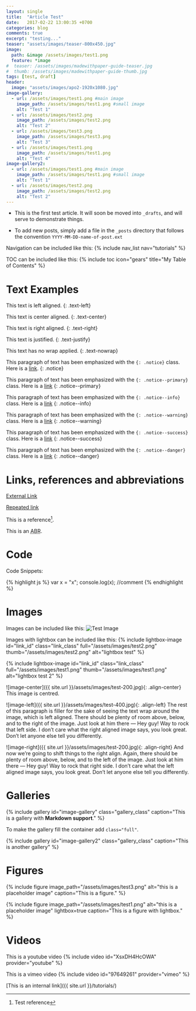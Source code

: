 ```yaml
---
layout: single
title:  "Article Test"
date:   2017-02-22 13:00:35 +0700
categories: blog
comments: true
excerpt: "testing..."
teaser: "assets/images/teaser-800x450.jpg"
image:
  path: &image /assets/images/test1.png
  feature: *image
#  teaser: /assets/images/madewithpaper-guide-teaser.jpg
#  thumb: /assets/images/madewithpaper-guide-thumb.jpg
tags: [test, draft]
header:
  image: "assets/images/apo2-1920x1080.jpg"
image-gallery:
  - url: /assets/images/test1.png #main image
    image_path: /assets/images/test1.png #small image
    alt: "Test 1"
  - url: /assets/images/test2.png
    image_path: /assets/images/test2.png
    alt: "Test 2"
  - url: /assets/images/test3.png
    image_path: /assets/images/test3.png
    alt: "Test 3"
  - url: /assets/images/test1.png
    image_path: /assets/images/test1.png
    alt: "Test 4"
image-gallery2:
  - url: /assets/images/test1.png #main image
    image_path: /assets/images/test1.png #small image
    alt: "Test 1"
  - url: /assets/images/test2.png
    image_path: /assets/images/test2.png
    alt: "Test 2"
---
```


* This is the first test article. It will soon be moved into `_drafts`, and will serve to demonstrate things.

* To add new posts, simply add a file in the `_posts` directory that follows the convention `YYYY-MM-DD-name-of-post.ext`

Navigation can be included like this:
{% include nav_list nav="tutorials" %}

TOC can be included like this:
{% include toc icon="gears" title="My Table of Contents" %}

# Text Examples

This text is left aligned.
{: .text-left}

This text is center aligned.
{: .text-center}

This text is right aligned.
{: .text-right}

This text is justified.
{: .text-justify}

This text has no wrap applied.
{: .text-nowrap}

This paragraph of text has been emphasized with the `{: .notice}` class. Here is a <a href="#">link</a>.
{: .notice}

This paragraph of text has been emphasized with the `{: .notice--primary}` class. Here is a <a href="#">link</a>
{: .notice--primary}

This paragraph of text has been emphasized with the `{: .notice--info}` class. Here is a <a href="#">link</a>
{: .notice--info}

This paragraph of text has been emphasized with the `{: .notice--warning}` class. Here is a <a href="#">link</a>
{: .notice--warning}

This paragraph of text has been emphasized with the `{: .notice--success}` class. Here is a <a href="#">link</a>
{: .notice--success}

This paragraph of text has been emphasized with the `{: .notice--danger}` class. Here is a <a href="#">link</a>
{: .notice--danger}

# Links, references and abbreviations

[External Link](http://www.fiftythree.com/paper/)

[Repeated link][repeated-link]

This is a reference[^reference].

This is an <abbr title="Abreviation">ABR</abbr>.

# Code 

Code Snippets:

{% highlight js %}
var x = "x";
console.log(x);
//comment
{% endhighlight %}

# Images 

Images can be included like this: <img src="{{ site.url }}/assets/images/test1.png" alt="Test Image" />

Images with lightbox can be included like this:
{% include lightbox-image id="link_id" class="link_class" full="/assets/images/test2.png" thumb="/assets/images/test2.png" alt="lightbox test" %}

{% include lightbox-image id="link_id" class="link_class" full="/assets/images/test1.png" thumb="/assets/images/test1.png" alt="lightbox test 2" %}


![image-center]({{ site.url }}/assets/images/test-200.jpg){: .align-center}
This image is centred.

![image-left]({{ site.url }}/assets/images/test-400.jpg){: .align-left}
The rest of this paragraph is filler for the sake of seeing the text wrap around the image, which is left aligned. There should be plenty of room above, below, and to the right of the image. Just look at him there — Hey guy! Way to rock that left side. I don’t care what the right aligned image says, you look great. Don’t let anyone else tell you differently.

![image-right]({{ site.url }}/assets/images/test-200.jpg){: .align-right}
And now we’re going to shift things to the right align. Again, there should be plenty of room above, below, and to the left of the image. Just look at him there — Hey guy! Way to rock that right side. I don’t care what the left aligned image says, you look great. Don’t let anyone else tell you differently.


# Galleries

{% include gallery id="image-gallery" class="gallery_class" caption="This is a gallery with **Markdown support**." %}

To make the gallery fill the container add `class="full"`.

{% include gallery id="image-gallery2" class="gallery_class" caption="This is another gallery" %}

# Figures


{% include figure image_path="/assets/images/test3.png" alt="this is a placeholder image" caption="This is a figure." %}

{% include figure image_path="/assets/images/test1.png" alt="this is a placeholder image" lightbox=true caption="This is a figure with lightbox." %}


# Videos 

This is a youtube video
{% include video id="XsxDH4HcOWA" provider="youtube" %}

This is a vimeo video
{% include video id="97649261" provider="vimeo" %}

[//]: # (This is a comment)


[//]: # (References and links)
[This is an internal link]({{ site.url }}/tutorials/)

[repeated-link]: http://jekyllrb.com/docs/home

[^reference]: Test reference
